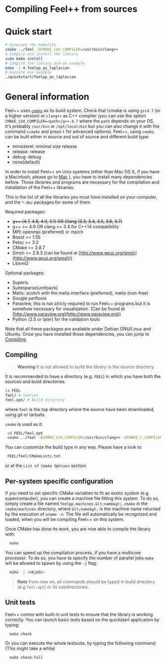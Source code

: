 Compiling Feel++ from sources
=============================

# Quick start

```bash
# Generate the makefile
cmake ../feel -DCMAKE_CXX_COMPILER=/usr/bin/clang++
# Compile and install the library
sudo make install
# Compile the library and an example
make -j 4 feelpp_qs_laplacian
# execute one example
./quickstart/feelpp_qs_laplacian
```

# General information

Feel++ uses [`cmake`](http://www.cmake.org) as its build system. Check that \cmake is using `gcc4.7` (or a higher version) or `clang++` as C++ compiler (you can use the option `CMAKE_CXX_COMPILER=<path>/g++-4.7` where the `path` depends on your OS, it's probably `/usr/bin` or
`/opt/local/bin` but you can also change it with the command `ccmake`
and press `t` for advanced options).
Feel++, using `cmake`, can be built either in source and out of source and different
build type:
* minsizerel: minimal size release
* release: release
* debug: debug
* none(default)

In order to install Feel++ on Unix systems (other than Mac OS X, if
you have a Macintosh, please go to [Mac](mac.md) ), you have to install many
dependencies before. Those libraries and programs are necessary for
the compilation and installation of the Feel++ libraries.

This is the list of all the libraries you must have installed on your
computer, and the `*-dev` packages for some of them.

Required packages:
* ~~g++ (4.7, 4.8, 4.9, 5.1) OR Clang (3.3, 3.4, 3.5, 3.6, 3.7)~~
* g++ >= 4.9 OR clang >= 3.4 for C++14 compatibility
* MPI: openmpi (preferred) or mpich
* Boost >= 1.55
* Petsc >= 3.2
* CMake >= 2.8.7
* Gmsh >= 2.8.3 (can be found at [http://www.geuz.org/gmsh](http://www.geuz.org/gmsh))
* Libxml2

Optional packages:
* Superlu
* Suitesparse(umfpack)
* Metis: scotch with the metis interface (preferred), metis (non-free)
* Google perftools
* Paraview, this is not stricly required to run Feel++ programs but it is somehow
  necessary for visualization. (Can be found at [http://www.paraview.org](http://www.paraview.org))
* Python (2.5 or later) for the validation tools

Note that all these packages are available under Debian GNU/Linux and
Ubuntu. Once you have installed those dependencies, you can jump to [Compiling](#compiling).



## Compiling 

> **Warning** It is not allowed to build the library in the source directory.

It is recommended  to have a directory (e.g. `FEEL`) in which you have
both the sources and build directories.

```sh
ls FEEL
feel/ # Sources
feel.opt/ # Build directory
```
where `feel` is the top directory where the source have been downloaded, using git or tarballs.

`cmake` is used as it:
```sh
 cd FEEL/feel.opt
 cmake ../feel -DCMAKE_CXX_COMPILER=/usr/bin/clang++ -DCMAKE_C_COMPILER=/usr/bin/clang -DCMAKE_BUILD_TYPE=RelWithDebInfo
```

You can customize the build type in any way.
Please have a look to
```sh
 FEEL/feel/CMakeLists.txt
```
or at the `List of Cmake Options` section.

## Per-system specific configuration

If you need to set specific CMake variables to fit an exotic system
(e.g. supercomputer), you can create a machine file fitting this
system.  To do so, simply create a file named
`feelpp.machines.&lt;name&gt;.cmake` in the
`cmake/machines` directory, where `&lt;name&gt;` is the
machine name returned by the execution of `uname -n`.  The file
will automatically be recognized and loaded, when you will be
compiling Feel++ on this system.  

Once CMake has done its work, you are now able to compile the library with:
```bash
  make
```

You can speed up the compilation process, if you have a multicore processor. To
do so, you have to specify the number of parallel jobs `make` will be
allowed to spawn by using the `-j` flag:

```bash
  make -j <nbjobs>
```

 > **Note** from now on, all commands should be typed in
  build directory (e.g `feel.opt`) or its subdirectories.


## Unit tests

Feel++ comes with built-in unit tests to ensure that the library is
working correctly. You can launch basic tests based on the quickstart
application by typing:


```bash
  make check
```

Or you can execute the whole testsuite, by typing the following
command: (This might take a while)

```bash
  make check-full
```

